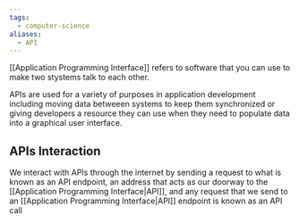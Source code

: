 ```yaml
---
tags:
  - computer-science
aliases:
  - API
---
```

[[Application Programming Interface]] refers to software that you can use to make two stystems talk to each other.

APIs are used for a variety of purposes in application development including moving data betweeen systems to keep them synchronized or giving developers a resource they can use when they need to populate data into a graphical user interface.

## APIs Interaction
We interact with APIs through the internet by sending a request to what is known as an API endpoint, an address that acts as our doorway to the [[Application Programming Interface|API]], and any request that we send to an [[Application Programming Interface|API]] endpoint is known as an API call